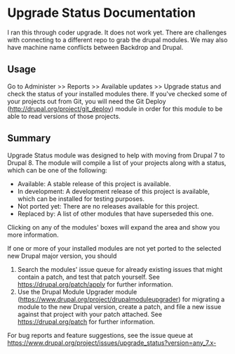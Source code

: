 # Upgrade Status Documentation

I ran this through coder upgrade.  It does not work yet.  There are challenges with connecting to a different repo to grab the drupal modules.  We may also have machine name conflicts between Backdrop and Drupal.

## Usage

Go to Administer >> Reports >> Available updates >> Upgrade status and check the status of your installed modules there. If you've checked some of your projects out from Git, you will need the Git Deploy (http://drupal.org/project/git_deploy) module in order for this module to be
able to read versions of those projects.

## Summary

Upgrade Status module was designed to help with moving from Drupal 7 to Drupal 8. The module will compile a list of your projects along with a status, which can be one of the following:

* Available: A stable release of this project is available.
* In development: A development release of this project is available, which can be installed for testing purposes.
* Not ported yet: There are no releases available for this project.
* Replaced by: A list of other modules that have superseded this one.

Clicking on any of the modules' boxes will expand the area and show you more information.

If one or more of your installed modules are not yet ported to the selected new Drupal
major version, you should

1. Search the modules' issue queue for already existing issues that might contain a patch, and test that patch yourself. See https://drupal.org/patch/apply for further information.
1. Use the Drupal Module Upgrader module (https://www.drupal.org/project/drupalmoduleupgrader) for migrating a module to the new Drupal version, create a patch, and file a new issue against that project with your patch attached. See https://drupal.org/patch for further information.

For bug reports and feature suggestions, see the issue queue at https://www.drupal.org/project/issues/upgrade_status?version=any_7.x-
